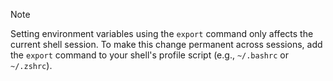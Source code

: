> [!NOTE]
> Setting environment variables using the `export` command only
> affects the current shell session. To make this change permanent across
> sessions, add the `export` command to your shell's profile
> script (e.g., `~/.bashrc` or `~/.zshrc`).
